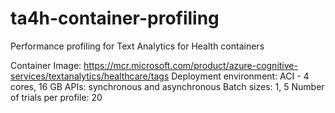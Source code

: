# ta4h-container-profiling

Performance profiling for Text Analytics for Health containers

Container Image: https://mcr.microsoft.com/product/azure-cognitive-services/textanalytics/healthcare/tags
Deployment environment: ACI - 4 cores, 16 GB
APIs: synchronous and asynchronous 
Batch sizes: 1, 5
Number of trials per profile: 20

